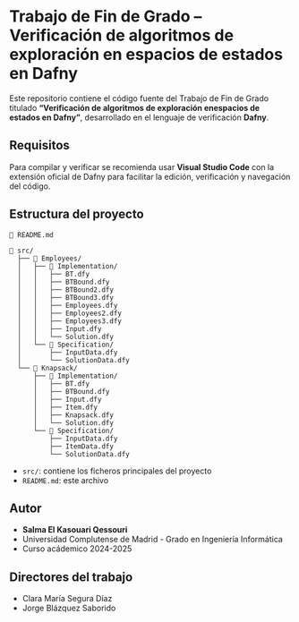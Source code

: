 # Trabajo de Fin de Grado – Verificación de algoritmos de exploración en espacios de estados en Dafny
Este repositorio contiene el código fuente del Trabajo de Fin de Grado titulado **“Verificación de algoritmos de exploración enespacios de estados en Dafny”**, desarrollado en el lenguaje de verificación **Dafny**.

## Requisitos

Para compilar y verificar se recomienda usar **Visual Studio Code** con la extensión oficial de Dafny para facilitar la edición, verificación y navegación del código.

## Estructura del proyecto

```
📄 README.md

📁 src/
  ├── 📁 Employees/
  │   ├── 📁 Implementation/
  │   │   ├── BT.dfy
  │   │   ├── BTBound.dfy
  │   │   ├── BTBound2.dfy
  │   │   ├── BTBound3.dfy
  │   │   ├── Employees.dfy
  │   │   ├── Employees2.dfy
  │   │   ├── Employees3.dfy
  │   │   ├── Input.dfy
  │   │   └── Solution.dfy
  │   └── 📁 Specification/
  │       ├── InputData.dfy
  │       └── SolutionData.dfy
  └── 📁 Knapsack/
      ├── 📁 Implementation/
      │   ├── BT.dfy
      │   ├── BTBound.dfy
      │   ├── Input.dfy
      │   ├── Item.dfy
      │   ├── Knapsack.dfy
      │   └── Solution.dfy
      └── 📁 Specification/
          ├── InputData.dfy
          ├── ItemData.dfy
          └── SolutionData.dfy

```

* `src/`: contiene los ficheros principales del proyecto
* `README.md`: este archivo


## Autor

* **Salma El Kasouari Qessouri**
* Universidad Complutense de Madrid - Grado en Ingeniería Informática
* Curso acádemico 2024-2025

## Directores del trabajo
* Clara María Segura Díaz
* Jorge Blázquez Saborido
